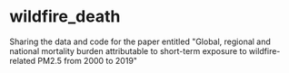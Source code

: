 # wildfire_death
Sharing the data and code for the paper entitled "Global, regional and national mortality burden attributable to short-term exposure to wildfire-related PM2.5 from 2000 to 2019"
